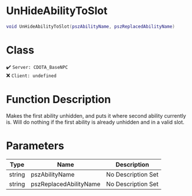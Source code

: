 # UnHideAbilityToSlot
```lua
void UnHideAbilityToSlot(pszAbilityName, pszReplacedAbilityName)
```
# Class
✔️ `Server: CDOTA_BaseNPC`  
❌ `Client: undefined`  

# Function Description
Makes the first ability unhidden, and puts it where second ability currently is. Will do nothing if the first ability is already unhidden and in a valid slot.
# Parameters
Type|Name|Description
--|--|--
string|pszAbilityName|No Description Set
string|pszReplacedAbilityName|No Description Set
